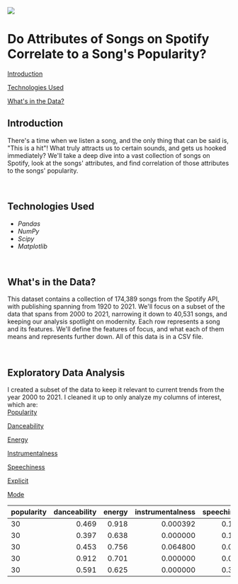 ![](https://i.guim.co.uk/img/media/ae483ce4f1bfc5497fee1b5387711d1ff0172ec9/232_0_3268_1963/master/3268.jpg?width=1200&quality=85&auto=format&fit=max&s=fcfceea59329a6bee9c9b75dd8d7a055)

# Do Attributes of Songs on Spotify Correlate to a Song's Popularity?

[Introduction](#Introduction)

[Technologies Used](#Technologies-Used)

[What's in the Data?](#What's-in-the-Data?)


## Introduction
There's a time when we listen a song, and the only thing that can be said is, "This is a hit"! What truly attracts us to certain sounds, and gets us hooked immediately? We'll take a deep dive into a vast collection of songs on Spotify, look at the songs' attributes, and find correlation of those attributes to the songs' popularity.

<br>

## Technologies Used
* *Pandas*
* *NumPy*
* *Scipy*
* *Matplotlib*

<br>

## What's in the Data?
This dataset contains a collection of 174,389 songs from the Spotify API, with publishing spanning from 1920 to 2021. We'll focus on a subset of the data that spans from 2000 to 2021, narrowing it down to 40,531 songs, and keeping our analysis spotlight on modernity. Each row represents a song and its features. We'll define the features of focus, and what each of them means and represents further down. All of this data is in a CSV file.

<br>

## Exploratory Data Analysis
I created a subset of the data to keep it relevant to current trends from the year 2000 to 2021. I cleaned it up to only analyze my columns of interest, which are:<br>
[Popularity]()

[Danceability]()

[Energy]()

[Instrumentalness]()

[Speechiness]()

[Explicit]()

[Mode]()

|popularity |danceability |energy |instrumentalness |speechiness |explicit |mode |
|:----------|------------:|------:|----------------:|-----------:|--------:|----:|
|         30|        0.469|  0.918|         0.000392|      0.1730|        0|    1|
|         30|        0.397|  0.638|         0.000000|      0.1760|        0|    1|
|         30|        0.453|  0.756|         0.064800|      0.0472|        0|    1|
|         30|        0.912|  0.701|         0.000000|      0.0744|        1|    1|
|         30|        0.591|  0.625|         0.000000|      0.3080|        0|    1|


